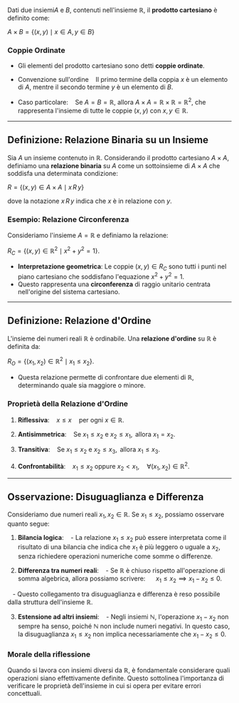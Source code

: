   
Dati due insiemi$A$ e $B$, contenuti nell'insieme $\mathbb{R}$, il **prodotto cartesiano** è definito come:

$A \times B = \{(x, y) \mid x \in A, y \in B\}$
### Coppie Ordinate

- Gli elementi del prodotto cartesiano sono detti **coppie ordinate**.
- Convenzione sull'ordine
   Il primo termine della coppia $x$ è un elemento di $A$, mentre il secondo termine $y$ è un elemento di $B$.

- Caso particolare:
   Se $A = B = \mathbb{R}$, allora $A \times A = \mathbb{R} \times \mathbb{R} = \mathbb{R}^2$, che rappresenta l'insieme di tutte le coppie $(x, y)$ con $x, y \in \mathbb{R}$.

---
## Definizione: Relazione Binaria su un Insieme

Sia $A$ un insieme contenuto in $\mathbb{R}$. Considerando il prodotto cartesiano $A \times A$, definiamo una **relazione binaria** su $A$ come un sottoinsieme di $A \times A$ che soddisfa una determinata condizione:

$R = \{(x, y) \in A \times A \mid x \,R\, y\}$

dove la notazione $x \,R\, y$ indica che $x$ è in relazione con $y$.

### Esempio: Relazione Circonferenza

Consideriamo l'insieme $A = \mathbb{R}$ e definiamo la relazione:

$R_C = \{(x, y) \in \mathbb{R}^2 \mid x^2 + y^2 = 1\}.$

- **Interpretazione geometrica**: Le coppie $(x, y) \in R_C$ sono tutti i punti nel piano cartesiano che soddisfano l'equazione $x^2 + y^2 = 1$.
- Questo rappresenta una **circonferenza** di raggio unitario centrata nell'origine del sistema cartesiano.

---
## Definizione: Relazione d'Ordine

L'insieme dei numeri reali $\mathbb{R}$ è ordinabile. Una **relazione d'ordine** su $\mathbb{R}$ è definita da:

$R_O = \{(x_1, x_2) \in \mathbb{R}^2 \mid x_1 \leq x_2\}.$

- Questa relazione permette di confrontare due elementi di $\mathbb{R}$, determinando quale sia maggiore o minore.
### Proprietà della Relazione d'Ordine
1. **Riflessiva**:
   $x \leq x \quad \text{per ogni } x \in \mathbb{R}$.

2. **Antisimmetrica**:
   $\text{Se } x_1 \leq x_2 \text{ e } x_2 \leq x_1, \text{ allora } x_1 = x_2$.

3. **Transitiva**:
   $\text{Se } x_1 \leq x_2 \text{ e } x_2 \leq x_3, \text{ allora } x_1 \leq x_3$.

4. **Confrontabilità**:
   $x_1 \leq x_2 \text{ oppure } x_2 < x_1, \quad \forall (x_1, x_2) \in \mathbb{R}^2$.
  

---
## Osservazione: Disuguaglianza e Differenza

Consideriamo due numeri reali $x_1, x_2 \in \mathbb{R}$. Se $x_1 \leq x_2$, possiamo osservare quanto segue:
1. **Bilancia logica**:
   - La relazione $x_1 \leq x_2$ può essere interpretata come il risultato di una bilancia che indica che $x_1$ è più leggero o uguale a $x_2$, senza richiedere operazioni numeriche come somme o differenze.

2. **Differenza tra numeri reali**:
   - Se $\mathbb{R}$ è chiuso rispetto all'operazione di somma algebrica, allora possiamo scrivere:
     $x_1 \leq x_2 \implies x_1 - x_2 \leq 0$.

   - Questo collegamento tra disuguaglianza e differenza è reso possibile dalla struttura dell'insieme $\mathbb{R}$.

3. **Estensione ad altri insiemi**:
   - Negli insiemi $\mathbb{N}$, l'operazione $x_1 - x_2$ non sempre ha senso, poiché $\mathbb{N}$ non include numeri negativi. In questo caso, la disuguaglianza $x_1 \leq x_2$ non implica necessariamente che $x_1 - x_2 \leq 0$.
### Morale della riflessione

Quando si lavora con insiemi diversi da $\mathbb{R}$, è fondamentale considerare quali operazioni siano effettivamente definite. Questo sottolinea l'importanza di verificare le proprietà dell'insieme in cui si opera per evitare errori concettuali.